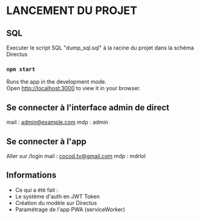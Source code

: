 # LANCEMENT DU PROJET

## SQL

Executer le script SQL "dump_sql.sql" à la racine du projet dans la schéma Directus

### `npm start`

Runs the app in the development mode.\
Open [http://localhost:3000](http://localhost:3000) to view it in your browser.

## Se connecter à l'interface admin de direct

mail : admin@example.com
mdp : admin

## Se connecter à l'app

Aller sur /login
mail : cocod.tv@gmail.com
mdp : mdrlol

## Informations

- Ce qui a été fait :
- Le système d'auth en JWT Token
- Création du modèle sur Directus
- Paramétrage de l'app PWA (serviceWorker)
